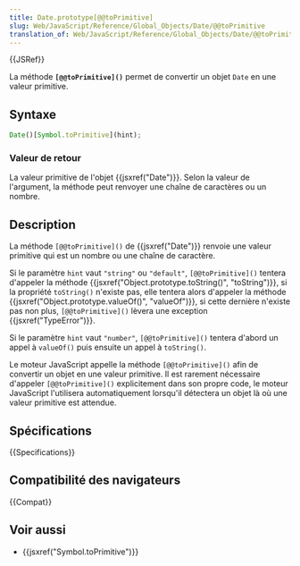 ```yaml
---
title: Date.prototype[@@toPrimitive]
slug: Web/JavaScript/Reference/Global_Objects/Date/@@toPrimitive
translation_of: Web/JavaScript/Reference/Global_Objects/Date/@@toPrimitive
---
```


{{JSRef}}

La méthode **`[@@toPrimitive]()`** permet de convertir un objet `Date` en une valeur primitive.

## Syntaxe

```js
Date()[Symbol.toPrimitive](hint);
```

### Valeur de retour

La valeur primitive de l'objet {{jsxref("Date")}}. Selon la valeur de l'argument, la méthode peut renvoyer une chaîne de caractères ou un nombre.

## Description

La méthode `[@@toPrimitive]()` de {{jsxref("Date")}} renvoie une valeur primitive qui est un nombre ou une chaîne de caractère.

Si le paramètre `hint` vaut `"string"` ou `"default"`, `[@@toPrimitive]()` tentera d'appeler la méthode {{jsxref("Object.prototype.toString()", "toString")}}, si la propriété `toString()` n'existe pas, elle tentera alors d'appeler la méthode {{jsxref("Object.prototype.valueOf()", "valueOf")}}, si cette dernière n'existe pas non plus, `[@@toPrimitive]()` lèvera une exception {{jsxref("TypeError")}}.

Si le paramètre `hint` vaut `"number"`, `[@@toPrimitive]()` tentera d'abord un appel à `valueOf()` puis ensuite un appel à `toString()`.

Le moteur JavaScript appelle la méthode `[@@toPrimitive]()` afin de convertir un objet en une valeur primitive. Il est rarement nécessaire d'appeler `[@@toPrimitive]()` explicitement dans son propre code, le moteur JavaScript l'utilisera automatiquement lorsqu'il détectera un objet là où une valeur primitive est attendue.

## Spécifications

{{Specifications}}

## Compatibilité des navigateurs

{{Compat}}

## Voir aussi

- {{jsxref("Symbol.toPrimitive")}}
